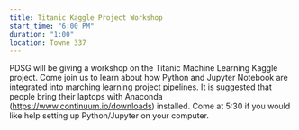 ```yaml
---
title: Titanic Kaggle Project Workshop
start_time: "6:00 PM"
duration: "1:00"
location: Towne 337
---
```


PDSG will be giving a workshop on the Titanic Machine Learning Kaggle project. Come join us to learn about how Python and Jupyter Notebook are integrated into marching learning project pipelines. It is suggested that people bring their laptops with Anaconda (https://www.continuum.io/downloads) installed. Come at 5:30 if you would like help setting up Python/Jupyter on your computer.

